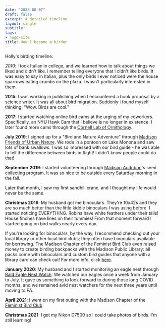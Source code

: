 ```yaml
---
date: "2023-08-07"
draft: false
excerpt: A detailed timeline
layout: single
subtitle:
tags:
- hugo-site
title: How I became a birder
---
```

Holly's birding timeline:

*2010*: I took Italian in college, and we learned how to talk about things we liked and didn't like. I remember telling everyone that I didn't like birds. It was easy to say in Italian, plus the only birds I ever noticed were the house sparrows eating crumbs on the plaza. I wasn't particularly interested in them.

**2015**: I was working in publishing when I encountered a book proposal by a science writer. It was all about bird migration. Suddenly I found myself thinking, "Wow. Birds are cool."

**2017**: I started watching online bird cams at the urging of my coworkers. Specifically, an NYU Hawk Cam that I believe is no longer in existence. I later found more cams through the [Cornell Lab of Ornithology](https://www.allaboutbirds.org/cams/). 

**July 2019**: I signed up for a "Bird and Nature Adventure" through [Madison Friends of Urban Nature](https://www.cityofmadison.com/parks/events/bird-nature.cfm). We rode in a pontoon on Lake Monona and saw lots of bank swallows. I was so impressed with our bird guide - he was able to tell the difference between birds in flight! I didn't know people could do that!

**September 2019**: I started volunteering through [Madison Audubon](https://madisonaudubon.org/volunteer)'s seed collecting program. It was so nice to be outside every Saturday morning in the fall. 

Later that month, I saw my first sandhill crane, and I thought my life would never be the same.

**Christmas 2019**: My husband got me binoculars. They're 10x42s and they are so much better than the little kiddie binoculars I was using before. I started noticing EVERYTHING. Robins have white feathers under their tails! House finches have lines on their tummies! From that moment forward I started going on bird walks nearly every day. 

If you're looking for binoculars, by the way, I recommend checking out your local library or other local bird clubs; they often have binoculars available for borrowing. The Madison Chapter of the Feminist Bird Club even raised money to create birding backpacks with the Madison Public Library: all packs come with binoculars and custom bird guides that anyone with a library card can check out! For more info, click [here](https://www.madisonpubliclibrary.org/resources/birding-backpacks-madison-public-library). 

**January 2020**: My husband and I started monitoring an eagle nest through [Bald Eagle Nest Watch](https://madisonaudubon.org/bald-eagle-nest-watch). We watched our eagles once a week from January to July. It gave us something to look forward to during those long COVID months, and we remained avid nest watchers for the next three years until moving to PA.

**April 2021**: I went on my first outing with the Madison Chapter of the [Feminist Bird Club](https://www.feministbirdclub.org/). 

**Christmas 2021**: I got my Nikon D7500 so I could take photos of birds. I'm still learning!
